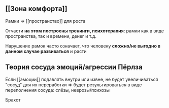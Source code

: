 ## [[Зона комфорта]]

Рамки => [[пространство]] для роста

Отчасти **на этом построены тренинги, психотерапия**: рамки как в виде пространства, так и времени, денег и т.д.

Нарушение рамок часто означает, что человеку **сложно/не выгодно в данном случае развиваться** и расти

## Теория сосуда эмоций/агрессии Пёрлза

Если [[эмоции]] подавлять внутри или извне, не будет увеличиваться "сосуд" для их переработки => будет результироваться в виде переполнения сосуда: слёзы, неврозы/психозы

Брахот